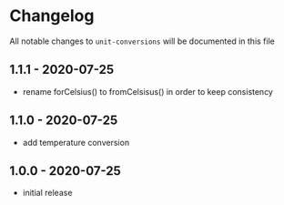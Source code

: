 # Changelog

All notable changes to `unit-conversions` will be documented in this file

## 1.1.1 - 2020-07-25

- rename forCelsius() to fromCelsisus() in order to keep consistency

## 1.1.0 - 2020-07-25

- add temperature conversion

## 1.0.0 - 2020-07-25

- initial release
